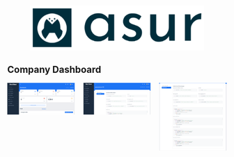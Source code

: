 <p align="center"><a href="https://laravel.com" target="_blank"><img src="public/assets/images/systems-logo/logo-dark.png" width="400" alt="Laravel Logo"></a></p>

## Company Dashboard
<p align="center" style="display: flex; justify-content: center; gap: 20px;">
  <a href="https://github.com/laravel/framework/actions">
    <img width="500" src="public/assets/images/project/3.png" alt="Build Status">
  </a>
  <a href="https://packagist.org/packages/laravel/framework">
    <img width="500" src="public/assets/images/project/4.png" alt="Total Downloads">
  </a>
  <a href="https://packagist.org/packages/laravel/framework">
    <img width="500" src="public/assets/images/project/5.png" alt="Latest Stable Version">
  </a>
</p>

